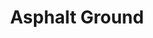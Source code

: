 ---
layout: product
title: "Asphalt Ground"
price: "1300" 
desc: "Akrilna tekstura 250mL"
img_path: "/assets/img/A.MIG-2107.webp"
brand: "AMMO"
available: true
special_offer: false
new: true
soon: false
cat: "080000"
subcat: "080100"
subsubcat: "080104"
sifra: "A.MIG-2107"
popular: false
---